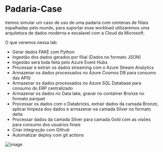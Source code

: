 # Padaria-Case

Iremos simular um caso de uso de uma padaria com centenas de filiais espalhadas pelo mundo, para suportar esse workload utilizaremos uma arquitetura de dados moderna e escalavel com a Cloud da Microsoft.

O que veremos nessa lab:

- Gerar dados FAKE com Python
- Ingestão dos dados gerados por filial (Dados no formato JSON)
- Ingestão será toda feita pelo Azure Event Hubs
- Processar e extrair os dados streaming com o Azure Stream Analytics
- Armazenar os dados processados no Azure Cosmos DB para consumo das APIS
- Armazenar os dados processados no Azure SQL Database para consumo do ERP centralizado
- Armazenar os dados no Data lake, gravar no container Bronze no formato parquet
- Processar os dados com o Databricks, extrair dados da camada Bronze, aplicar limpeza dos dados e armazenar na camada Silver no formato delta
- Processar dados da camada Silver para camada Gold com as visões para consumo dos usuários finais
- Criar integração com Github
- Automatizar deploy com git actions

![image](https://user-images.githubusercontent.com/69867503/127775629-baccbd27-67cb-4a6c-a1bb-88c8c093079c.png)

